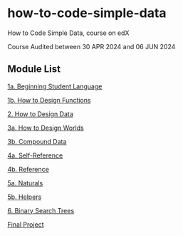 # how-to-code-simple-data
How to Code Simple Data, course on edX

Course Audited between 30 APR 2024 and 06 JUN 2024

## Module List

[1a. Beginning Student Language](https://github.com/theo-retical/how-to-code-simple-data/tree/main/1a.%20Beginning%20Student%20Language)

[1b. How to Design Functions](https://github.com/theo-retical/how-to-code-simple-data/tree/main/1b.%20How%20to%20Design%20Functions)

[2. How to Design Data](https://github.com/theo-retical/how-to-code-simple-data/tree/main/2.%20How%20to%20Design%20Data)

[3a. How to Design Worlds](https://github.com/theo-retical/how-to-code-simple-data/tree/main/3a.%20How%20to%20Design%20Worlds)

[3b. Compound Data](https://github.com/theo-retical/how-to-code-simple-data/tree/main/3b.%20Compound%20Data)

[4a. Self-Reference](https://github.com/theo-retical/how-to-code-simple-data/tree/main/4a.%20Self-Reference)

[4b. Reference](https://github.com/theo-retical/how-to-code-simple-data/tree/main/4b.%20Reference)

[5a. Naturals](https://github.com/theo-retical/how-to-code-simple-data/tree/main/5a.%20Naturals)

[5b. Helpers](https://github.com/theo-retical/how-to-code-simple-data/tree/main/5b.%20Helpers)

[6. Binary Search Trees](https://github.com/theo-retical/how-to-code-simple-data/tree/main/6.%20Binary%20Search%20Trees)

[Final Project](https://github.com/theo-retical/how-to-code-simple-data/tree/main/Final%20Project)
